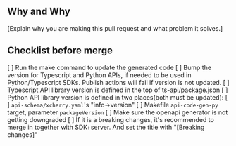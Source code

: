 ## Why and Why

[Explain why you are making this pull request and what problem it solves.]

## Checklist before merge
[ ] Run the make command to update the generated code
[ ] Bump the version for Typescript and Python APIs, if needed to be used in Python/Typescript SDKs. Publish actions will fail if version is not updated.
  [ ] Typescript API library version is defined in the top of ts-api/package.json
  [ ] Python API library version is defined in two places(both must be updated):
     [ ] `api-schema/xcherry.yaml`'s "info->version"
     [ ] Makefile `api-code-gen-py` target, parameter `packageVersion`
[ ] Make sure the openapi generator is not getting downgraded
[ ] If it is a breaking changes, it's recommended to merge in together with SDK+server. And set the title with "[Breaking changes]"